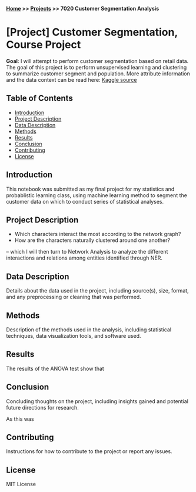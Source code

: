 **[Home](https://yvesmango.github.io/) >> [Projects](https://yvesmango.github.io/projects) >>  7020 Customer Segmentation Analysis**

# [Project] Customer Segmentation, Course Project

**Goal**: I will attempt to perform customer segmentation based on retail data. The goal of this project is to perform  unsupervised learning and clustering to summarize customer segment and population. More attribute information and the data context can be read here: [Kaggle source](https://www.kaggle.com/datasets/imakash3011/customer-personality-analysis) 

## Table of Contents

- [Introduction](#introduction)
- [Project Description](#project-description)
- [Data Description](#data-description)
- [Methods](#methods)
- [Results](#results)
- [Conclusion](#conclusion)
- [Contributing](#contributing)
- [License](#license)

## Introduction

This notebook was submitted as my final project for my statistics and probablistic learning class, using machine learning method to segment the customer data on which to conduct series of statistical analyses.

## Project Description


 * Which characters interact the most according to the network graph?
 * How are the characters naturally clustered around one another?

– which I will then turn to Network Analysis to analyze the different interactions and relations among entities identified through NER.

## Data Description

Details about the data used in the project, including source(s), size, format, and any preprocessing or cleaning that was performed.

## Methods

Description of the methods used in the analysis, including statistical techniques, data visualization tools, and software used.

## Results

The results of the ANOVA test show that

## Conclusion

Concluding thoughts on the project, including insights gained and potential future directions for research.

As this was 

## Contributing

Instructions for how to contribute to the project or report any issues. 

## License

MIT License

